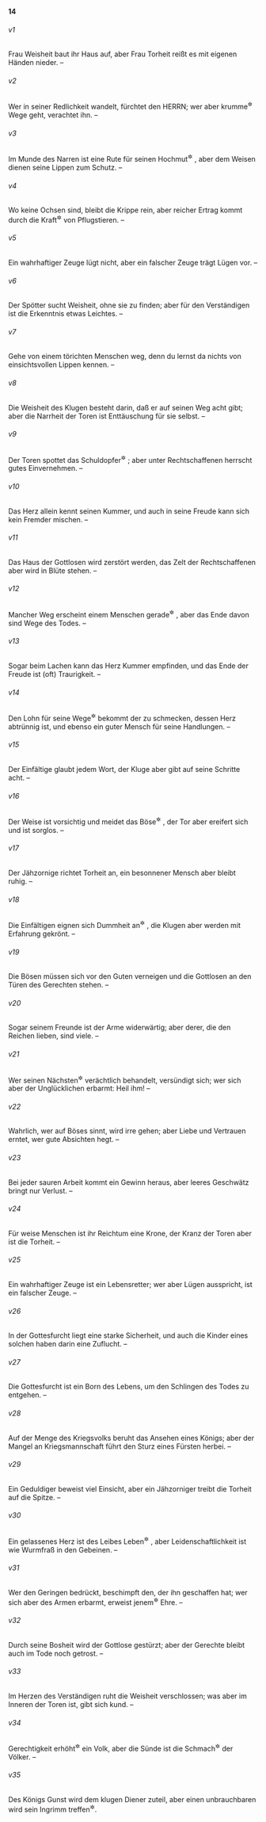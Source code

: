 __14__

###### v1
Frau Weisheit baut ihr Haus auf, aber Frau Torheit reißt es mit eigenen Händen nieder. –

###### v2
Wer in seiner Redlichkeit wandelt, fürchtet den HERRN; wer aber krumme<sup title="oder: verkehrte">&#x2732;</sup>
 Wege geht, verachtet ihn. –

###### v3
Im Munde des Narren ist eine Rute für seinen Hochmut<sup title="oder: für seinen Rücken">&#x2732;</sup>
, aber dem Weisen dienen seine Lippen zum Schutz. –

###### v4
Wo keine Ochsen sind, bleibt die Krippe rein, aber reicher Ertrag kommt durch die Kraft<sup title="oder: großen Besitz">&#x2732;</sup>
 von Pflugstieren. –

###### v5
Ein wahrhaftiger Zeuge lügt nicht, aber ein falscher Zeuge trägt Lügen vor. –

###### v6
Der Spötter sucht Weisheit, ohne sie zu finden; aber für den Verständigen ist die Erkenntnis etwas Leichtes. –

###### v7
Gehe von einem törichten Menschen weg, denn du lernst da nichts von einsichtsvollen Lippen kennen. –

###### v8
Die Weisheit des Klugen besteht darin, daß er auf seinen Weg acht gibt; aber die Narrheit der Toren ist Enttäuschung für sie selbst. –

###### v9
Der Toren spottet das Schuldopfer<sup title="vgl. 3.Mose 5,20-26">&#x2732;</sup>
; aber unter Rechtschaffenen herrscht gutes Einvernehmen. –

###### v10
Das Herz allein kennt seinen Kummer, und auch in seine Freude kann sich kein Fremder mischen. –

###### v11
Das Haus der Gottlosen wird zerstört werden, das Zelt der Rechtschaffenen aber wird in Blüte stehen. –

###### v12
Mancher Weg erscheint einem Menschen gerade<sup title="oder: der rechte">&#x2732;</sup>
, aber das Ende davon sind Wege des Todes. –

###### v13
Sogar beim Lachen kann das Herz Kummer empfinden, und das Ende der Freude ist (oft) Traurigkeit. –

###### v14
Den Lohn für seine Wege<sup title="oder: seinen Wandel">&#x2732;</sup>
 bekommt der zu schmecken, dessen Herz abtrünnig ist, und ebenso ein guter Mensch für seine Handlungen. –

###### v15
Der Einfältige glaubt jedem Wort, der Kluge aber gibt auf seine Schritte acht. –

###### v16
Der Weise ist vorsichtig und meidet das Böse<sup title="oder: die Gefahr">&#x2732;</sup>
, der Tor aber ereifert sich und ist sorglos. –

###### v17
Der Jähzornige richtet Torheit an, ein besonnener Mensch aber bleibt ruhig. –

###### v18
Die Einfältigen eignen sich Dummheit an<sup title="oder: haben Torheit in Besitz">&#x2732;</sup>
, die Klugen aber werden mit Erfahrung gekrönt. –

###### v19
Die Bösen müssen sich vor den Guten verneigen und die Gottlosen an den Türen des Gerechten stehen. –

###### v20
Sogar seinem Freunde ist der Arme widerwärtig; aber derer, die den Reichen lieben, sind viele. –

###### v21
Wer seinen Nächsten<sup title="= Volksgenossen">&#x2732;</sup>
 verächtlich behandelt, versündigt sich; wer sich aber der Unglücklichen erbarmt: Heil ihm! –

###### v22
Wahrlich, wer auf Böses sinnt, wird irre gehen; aber Liebe und Vertrauen erntet, wer gute Absichten hegt. –

###### v23
Bei jeder sauren Arbeit kommt ein Gewinn heraus, aber leeres Geschwätz bringt nur Verlust. –

###### v24
Für weise Menschen ist ihr Reichtum eine Krone, der Kranz der Toren aber ist die Torheit. –

###### v25
Ein wahrhaftiger Zeuge ist ein Lebensretter; wer aber Lügen ausspricht, ist ein falscher Zeuge. –

###### v26
In der Gottesfurcht liegt eine starke Sicherheit, und auch die Kinder eines solchen haben darin eine Zuflucht. –

###### v27
Die Gottesfurcht ist ein Born des Lebens, um den Schlingen des Todes zu entgehen. –

###### v28
Auf der Menge des Kriegsvolks beruht das Ansehen eines Königs; aber der Mangel an Kriegsmannschaft führt den Sturz eines Fürsten herbei. –

###### v29
Ein Geduldiger beweist viel Einsicht, aber ein Jähzorniger treibt die Torheit auf die Spitze. –

###### v30
Ein gelassenes Herz ist des Leibes Leben<sup title="= Gedeihen">&#x2732;</sup>
, aber Leidenschaftlichkeit ist wie Wurmfraß in den Gebeinen. –

###### v31
Wer den Geringen bedrückt, beschimpft den, der ihn geschaffen hat; wer sich aber des Armen erbarmt, erweist jenem<sup title="d.h. dem Schöpfer">&#x2732;</sup>
 Ehre. –

###### v32
Durch seine Bosheit wird der Gottlose gestürzt; aber der Gerechte bleibt auch im Tode noch getrost. –

###### v33
Im Herzen des Verständigen ruht die Weisheit verschlossen; was aber im Inneren der Toren ist, gibt sich kund. –

###### v34
Gerechtigkeit erhöht<sup title="= bringt empor">&#x2732;</sup>
 ein Volk, aber die Sünde ist die Schmach<sup title="oder: der Schaden">&#x2732;</sup>
 der Völker. –

###### v35
Des Königs Gunst wird dem klugen Diener zuteil, aber einen unbrauchbaren wird sein Ingrimm treffen<sup title="oder: vernichten">&#x2732;</sup>.